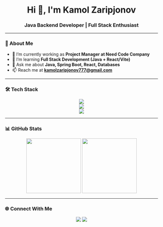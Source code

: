 <h1 align="center">Hi 👋, I'm Kamol Zaripjonov</h1>
<h3 align="center">Java Backend Developer | Full Stack Enthusiast</h3>

---

### 🚀 About Me
- 🔭 I’m currently working as **Project Manager at Need Code Company**
- 🌱 I’m learning **Full Stack Development (Java + React/Vite)**
- 💬 Ask me about **Java, Spring Boot, React, Databases**
- 📫 Reach me at **kamolzaripjonov777@gmail.com**

---

### 🛠 Tech Stack

<p align="center">
  <img src="https://skillicons.dev/icons?i=java,spring,hibernate,maven,postgres" /><br/>
  <img src="https://skillicons.dev/icons?i=html,css,js,react,vite,tailwind,bootstrap" /><br/>
  <img src="https://skillicons.dev/icons?i=git,github,linux,vscode,idea,postman" />
</p>

---

### 📊 GitHub Stats

<p align="center">
  <img src="https://github-readme-stats.vercel.app/api?username=kamolzaripjonov&show_icons=true&theme=tokyonight" height="180px"/>
  <img src="https://github-readme-stats.vercel.app/api/top-langs/?username=kamolzaripjonov&layout=compact&theme=tokyonight" height="180px"/>
</p>

---

### 🌐 Connect With Me
<p align="center">
  <a href="https://t.me/kamolzaripjonov"><img src="https://skillicons.dev/icons?i=telegram" /></a>
  <a href="mailto:kamolzarifjonov777@gmail.com"><img src="https://skillicons.dev/icons?i=gmail" /></a>
</p>
